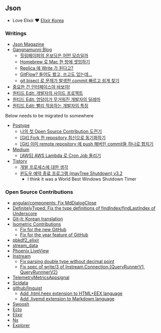 ## Json

- Love Elixir ❤️ [Elixir Korea](https://github.com/elixir-korea)

### Writings

- [Json Magazine](https://www.facebook.com/json.magazine)
- [Gangnamunni Blog](https://blog.gangnamunni.com/blog)
  - [힐링페이퍼의 온보딩은 어떤 모습일까](https://blog.gangnamunni.com/post/sync_align)
  - [Homebrew 로 Mac 한 방에 셋업하기](https://blog.gangnamunni.com/post/brew_cask_mas)
  - [Replica 에 Write 가 된다고?](https://blog.gangnamunni.com/post/mysql_writable_replica_on_aws)
  - [GitFlow? 들어도 봤고, 쓰고도 있는데...](https://blog.gangnamunni.com/post/understanding_git_flow)
  - [git bisect 로 문제가 발생한 commit 빠르고 쉽게 찾기](https://blog.gangnamunni.com/post/understanding_git_bisect)
- [중요한 건 인터페이스야 바보야!](https://docs.google.com/presentation/d/13DYjGhTQB6DBeF92B7kg70-Pik8DoR8jcTobbprS4Ps/edit?usp=sharing)
- [원티드 Edit: 개발자의 사이드 프로젝트](https://www.wanted.co.kr/events/21_12_s01_b02)
- [원티드 Edit: 엉덩이가 무거워진 개발자의 딜레마](https://www.wanted.co.kr/events/22_02_s09_b01)
- [원티드 Edit: 빨리 적응하는 개발자의 특징](https://www.wanted.co.kr/events/22_03_s07_b03)
  
Below needs to be migrated to somewhere
- [Postype](https://json.postype.com/)
  - [나의 첫 Open Source Contribution 도전기](https://json.postype.com/post/204838)
  - [[Git] Fork 한 repository 최신으로 동기화하기](https://json.postype.com/post/210431)
  - [[Git] 이미 remote repository 에 push 해버린 commit들 하나로 합치기](https://json.postype.com/post/209499)
- [Medium](https://medium.com/@maytree)
  - [[AWS] AWS Lambda 로 Cron Job 돌리기](https://medium.com/itus-project/aws-aws-lambda-%EB%A1%9C-cron-job-%EB%8F%8C%EB%A6%AC%EA%B8%B0-c1c8875dc288)
- [Tistory](https://maytrees.tistory.com)
  - [개발 프로세스에 대한 생각](https://maytrees.tistory.com/174)
  - [윈도우 예약 종료 프로그램 (mayTree Shutdown) v3.2](https://maytrees.tistory.com/144)
    - I think it was a World Best Windows Shutdown Timer

### Open Source Contributions

- [angular/components: Fix MdDialogClose](https://github.com/angular/components/pull/4332)
- [DefinitelyTyped: Fix the type definitions of findIndex/findLastIndex of Underscore](https://github.com/DefinitelyTyped/DefinitelyTyped/pull/9711)
- [Git-it: Korean translation](https://github.com/jlord/git-it-electron/pull/159)
- [Isometric Contributions](https://github.com/jasonlong/isometric-contributions)
  - [Fix for the new GitHub](https://github.com/jasonlong/isometric-contributions/pull/56)
  - [Fix for the year feature of GitHub](https://github.com/jasonlong/isometric-contributions/pull/59)
- [pbkdf2_elixir](https://github.com/riverrun/pbkdf2_elixir/pull/15)
- [stream_data](https://github.com/whatyouhide/stream_data/pull/154)
- [Phoenix LiveView](https://github.com/phoenixframework/phoenix_live_view/pull/1599)
- [Instream](https://github.com/mneudert/instream/)
  - [Fix parsing double type without decimal point](https://github.com/mneudert/instream/pull/68)
  - [Fix spec of write/3 of Instream.Connection.{QueryRunnerV1, QueryRunnnerV2}](https://github.com/mneudert/instream/pull/74)
- [TelemetryMetricsAppsignal](https://github.com/surgeventures/telemetry_metrics_appsignal/pull/9)
- [Scidata](https://github.com/elixir-nx/scidata/pull/21)
- [github/linguist](https://github.com/github/linguist)
  - [Add .html.heex extension to HTML+EEX language](https://github.com/github/linguist/pull/5671)
  - [Add .livemd extension to Markdown language](https://github.com/github/linguist/pull/5672)
- [Swoosh](https://github.com/swoosh/swoosh/pull/650)
- [Ecto](https://github.com/elixir-ecto/ecto/pull/3807)
- [Elixir](https://github.com/elixir-lang/elixir/pull/11633)
- [Nx](https://github.com/elixir-nx/nx/pull/936)
- [Explorer](https://github.com/elixir-nx/explorer/pulls?q=is%3Apr+author%3Anallwhy+is%3Aclosed)
